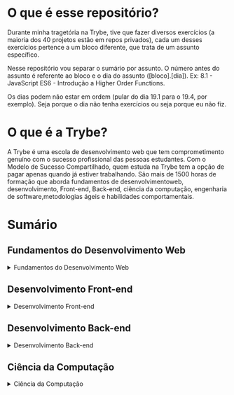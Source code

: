 # O que é esse repositório?

Durante minha tragetória na Trybe, tive que fazer diversos exercícios (a maioria dos 40 projetos estão em repos privados), cada um desses exercícios pertence a um bloco diferente, que trata de um assunto específico.

Nesse repositório vou separar o sumário por assunto. O número antes do assunto é referente ao bloco e o dia do assunto ([bloco].[dia]). Ex: 8.1 - JavaScript ES6 - Introdução a Higher Order Functions.

Os dias podem não estar em ordem (pular do dia 19.1 para o 19.4, por exemplo). Seja porque o dia não tenha exercícios ou seja porque eu não fiz.

# O que é a Trybe?

A Trybe é uma escola de desenvolvimento web que tem comprometimento genuíno com o sucesso profissional das pessoas estudantes. Com o Modelo de Sucesso Compartilhado, quem estuda na Trybe tem a opção de pagar apenas quando já estiver trabalhando. São mais de 1500 horas de formação que aborda fundamentos de desenvolvimentoweb, desenvolvimento, Front-end, Back-end, ciência da computação, engenharia de software,metodologias ágeis e habilidades comportamentais.

# Sumário

## Fundamentos do Desenvolvimento Web

<details>
 
  <Summary>
    Fundamentos do Desenvolvimento Web
  </Summary>

### Introdução à HTML e CSS

[3.2 - Primeiros passos em CSS](https://github.com/denis-rossati/trybes-exercises/tree/exercises/3.2).

[3.3 - Seletores e posicionamento](https://github.com/denis-rossati/trybes-exercises/tree/exercises/3.3).

[3.4 - HTML Semântico](https://github.com/denis-rossati/trybes-exercises/tree/exercices/3.4).

### Introdução à JavaScript e Lógica de Programação

[4.1 - Introdução ao JavaScript](https://github.com/denis-rossati/trybes-exercises/tree/exercises/4.1).

[4.2 - Array e Loop For](https://github.com/denis-rossati/trybes-exercises/tree/exercises/4.2).

[4.3 - Lógica de Programação e Algoritmos](https://github.com/denis-rossati/trybes-exercises/tree/exercises/4.3).

[4.4 - Objetos e funções](https://github.com/denis-rossati/trybes-exercises/tree/exercises/4.4).

### DOM, Eventos e Web Storage.

[5.1 - DOM e seletores](https://github.com/denis-rossati/trybes-exercises/tree/exercises/5.1).

[5.2 - Trabalhando com elementos](https://github.com/denis-rossati/trybes-exercises/tree/exercises/5.2).

[5.3 - Eventos](https://github.com/denis-rossati/trybes-exercises/tree/exercises/5.3).

[5.4 - Web Storage](https://github.com/denis-rossati/trybes-exercises/tree/exercises/5.4)

### HTML e CSS: Forms, Flexbox e Responsivo.
 
[6.1 - Forms](https://github.com/denis-rossati/trybes-exercises/tree/exercises/6.1).
 
[6.2 - Bibliotecas JavaScript e Frameworks CSS](https://github.com/denis-rossati/trybes-exercises/tree/exercises/6.2).
 
[6.3 - CSS Flexbox, parte 1](https://github.com/denis-rossati/trybes-exercises/tree/exercises/6.3).
  
[6.4 - Flexbox, parte 2](https://github.com/denis-rossati/trybes-exercises/tree/exercises/6.4).
 
[6.5 - Mobile First](https://github.com/denis-rossati/trybes-exercises/tree/exercises/6.5).
 
 ### Introdução à JavaScript ES6 e Testes Unitários
 
[7.1 - let, const, arrow functions e template literals](https://github.com/denis-rossati/trybes-exercises/tree/exercises/7.1).
 
[7.2 - Objects](https://github.com/denis-rossati/trybes-exercises/tree/exercises/7.2).
 
[7.3 - Testes unitários em JavaScript](https://github.com/denis-rossati/trybes-exercises/tree/exercises/7.3).
 
 ### Higher Order Functions do JavaScript ES6
 
[8.1 - Introdução a Higher Order Functions](https://github.com/denis-rossati/trybes-exercises/tree/exercises/8.1).
 
[8.2 - forEach, Find, Some, Every, Sort](https://github.com/denis-rossati/trybes-exercises/tree/exercises/8.2).
 
[8.3 - Map e Filter](https://github.com/denis-rossati/trybes-exercises/tree/exercises/8.3).
 
[8.4 - Reduce](https://github.com/denis-rossati/trybes-exercises/tree/exercises/8.4).
 
[8.5 - Spread Operator, Parâmetro Rest, Destructuring...](https://github.com/denis-rossati/trybes-exercises/tree/exercises/8.5).
 
 ### JavaScript Assíncrono e Promises
 
[9.1 - Assíncrono e Callbacks](https://github.com/denis-rossati/trybes-exercises/tree/exercises/9.1).
 
[9.2 - Promises](https://github.com/denis-rossati/trybes-exercises/tree/exercises/9.2).
 
 ### Testes automatizados com Jest
 
[10.1 - Testes](https://github.com/denis-rossati/trybes-exercises/tree/exercises/10.1).
 
[10.2 - Simulando comportamentos](https://github.com/denis-rossati/trybes-exercises/tree/exercises/10.2).
 
[10.3 - Mockando Comportamentos](https://github.com/denis-rossati/trybes-exercises/tree/exercises/10.3).
 
</details>


## Desenvolvimento Front-end

<details>  
  <Summary>
    Desenvolvimento Front-end
  </Summary>
 
 ### Introdução à React
 
 [11.1 - Introdução a React](https://github.com/denis-rossati/trybes-exercises/tree/exercises/11.1).
 
 [11.2 - Componentes React](https://github.com/denis-rossati/trybes-exercises/tree/exercises/11.2).
 
 ### Componentes com Estado, Eventos e Formulários com React
 
 [12.1 - Componentes com estado e eventos](https://github.com/denis-rossati/trybes-exercises/tree/exercises/12.1).
 
 [12.2 - Formulários no React](https://github.com/denis-rossati/trybes-exercises/tree/exercises/12.2).
 
 ### Ciclo de Vida de Componentes e React Router
 
 [13.1 - Ciclo de vida de componentes React](https://github.com/denis-rossati/trybes-exercises/tree/exercises/13.1).
 
 ### Testes automatizados com React Testing Library
 
 [15.1 - Primeiros passos](https://github.com/denis-rossati/trybes-exercises/tree/exercises/15.1).
 
 [15.2 - Mocks e Inputs - RTL](https://github.com/denis-rossati/trybes-exercises/tree/exercises/15.2).
 
 [15.3 - Testando React Router](https://github.com/denis-rossati/trybes-exercises/tree/exercises/15.3).
 
 ###  Context API e React Hooks
 
 [18.1 - Context API do React](https://github.com/denis-rossati/trybes-exercises/tree/exercises/18.1).
 
</details>

## Desenvolvimento Back-end

<details>
  <Summary>
    Desenvolvimento Back-end
  </Summary>  
 
 ### Introdução à SQL
 
 [20.2 - Encontrando dados em um banco de dados](https://github.com/denis-rossati/trybes-exercises/tree/exercises/20.2).
 
 ### Funções SQL, Joins e Subqueries
 
 [21.1 - Funções mais usadas no SQL](https://github.com/denis-rossati/trybes-exercises/tree/exercises/21.1).
 
 [21.2 - Descomplicando JOINs, UNIONs e Subqueries](https://github.com/denis-rossati/trybes-exercises/tree/exercises/21.2).
 
 [21.3 - Stored Routine & Stored Functions](https://github.com/denis-rossati/trybes-exercises/tree/exercises/21.3).
 
 ### Normalização e Modelagem de Banco de Dados
 
 [22.1 - Transformando ideais em um modelo de banco de dados - Parte 1](https://github.com/denis-rossati/trybes-exercises/tree/exercises/22.1).
 
 ### MongoDB: Updates Simples e Complexos
 
 [24.1 - Updates Simples - Arrays - Parte 1](https://github.com/denis-rossati/trybes-exercises/tree/exercises/24.1).
 
 [24.2 - Updates Complexos - Arrays - Parte 2](https://github.com/denis-rossati/trybes-exercises/tree/exercises/24.2).
 
 ### Introdução ao desenvolvimento Web com Node.js
 
 [25.2 - Node.js: fluxo assíncrono e testes](https://github.com/denis-rossati/trybes-exercises/tree/exercises/25.2)
 
 ### Node.js: Camada de Serviço e Arquitetura Rest e Restful

 [26.1 - Arquitetura de Software - Model](https://github.com/denis-rossati/trybes-exercises/tree/exercises/26.1)
 
 [26.2 - Camada de Controller e Service](https://github.com/denis-rossati/trybes-exercises/tree/exercises/26.2)
 
 [26.3 - Arquitetura Web - Rest e Restful](https://github.com/denis-rossati/trybes-exercises/tree/exercises/26.3)
 
 [26.4 - Testando as Camadas](https://github.com/denis-rossati/trybes-exercises/tree/exercises/26.4)
 
 ### Autenticação e Upload de Arquivos

 [27.4 Upload de arquivos com `multer`](https://github.com/denis-rossati/trybes-exercises/tree/exercises/27.4)
 
 ### Deployment
 
 [28.1 - Deploy com Heroku](https://github.com/denis-rossati/trybes-exercises/tree/exercises/28.1)
 
 ### Sockets
 
 [30.3 - Socket.io](https://github.com/denis-rossati/trybes-exercises/tree/exercises/30.3)
 
</details>

## Ciência da Computação

<details>
  <Summary>
    Ciência da Computação
  </Summary>  
 
 ### Introdução a Python

[32.1 - Aprendendo Python / Introdução a ciência da computação](https://github.com/denis-rossati/trybes-exercises/tree/exercises/32.1)

[32.2 - Entrada e Saída de Dados](https://github.com/denis-rossati/trybes-exercises/tree/exercises/32.2)

###  Programação Orientada a Objetos e Padrões de Projeto

[33.1 - Introdução à programação orientada a objetos](https://github.com/denis-rossati/trybes-exercises/tree/exercises/33.1)

### Redes e Raspagem de Dados

[34.1 - Arquitetura de redes](https://github.com/denis-rossati/trybes-exercises/tree/exercises/34.1)

[34.2 - Redes de computadores, ferramentas e segurança](https://github.com/denis-rossati/trybes-exercises/tree/exercises/34.2)

### Algoritmos

[35.1 - Complexidade de Algoritmos](https://github.com/denis-rossati/trybes-exercises/tree/exercises/34.3)
 
</details>
